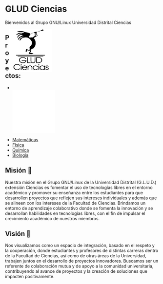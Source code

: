 # GLUD Ciencias

Bienvenidos al Grupo GNU/Linux Universidad Distrital Ciencias

<div style="display: inline_block">
    <a href="https://github.com/GLUDCiencias">
        <img align="center" alt="Kokopele" height="140" width="140" style="float: right; margin-right: 350px;" src="https://github.com/GLUDCiencias/GLUDCiencias/blob/main/logo_ciencias/GLUD_LOGO.svg">
    </a>
</div>


## Proyectos:

- <div style="display: inline_block"><br>
    <a href="https://github.com/GLUDCiencias/GNUBIES"><img align="center" alt="AmstradCPC" height="140" width="140" src="https://github.com/GLUDCiencias/GLUDCiencias/blob/main/logo_ciencias/LogoGludV2-W.png">
</div>

- [Matemáticas](https://github.com/GLUDCiencias/Matematicas)
- [Física](https://github.com/GLUDCiencias/Fisica)
- [Química](https://github.com/GLUDCiencias/Quimica)
- [Biología](https://github.com/GLUDCiencias/Biologia)


## Misión 🌱

Nuestra misión en el Grupo GNU/Linux de la Universidad Distrital (G.L.U.D.) extensión Ciencias es fomentar el uso de tecnologías libres en el entorno académico y promover su enseñanza entre los estudiantes para que desarrollen proyectos que reflejen sus intereses individuales y además que se alineen con los intereses de la Facultad de Ciencias. Brindamos un entorno de aprendizaje colaborativo donde se fomenta la innovación y se desarrollan habilidades en tecnologías libres, con el fin de impulsar el crecimiento académico de nuestros miembros.

## Visión 🔭  

Nos visualizamos como un espacio de integración, basado en el respeto y la cooperación, donde estudiantes y profesores de distintas carreras dentro de la Facultad de Ciencias, así como de otras áreas de la Universidad, trabajen juntos en el desarrollo de proyectos innovadores. Buscamos ser un referente de colaboración mutua y de apoyo a la comunidad universitaria, contribuyendo al avance de proyectos y la creación de soluciones que impacten positivamente.



<!--
**GLUDCiencias/GLUDCiencias** is a ✨ _special_ ✨ repository because its `README.md` (this file) appears on your GitHub profile.

Here are some ideas to get you started:

- 🔭 I’m currently working on ...
- 🌱 I’m currently learning ...
- 👯 I’m looking to collaborate on ...
- 🤔 I’m looking for help with ...
- 💬 Ask me about ...
- 📫 How to reach me: ...
- 😄 Pronouns: ...
- ⚡ Fun fact: ...
-->

